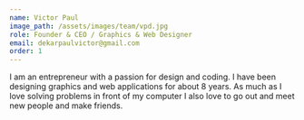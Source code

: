 ```yaml
---
name: Victor Paul
image_path: /assets/images/team/vpd.jpg
role: Founder & CEO / Graphics & Web Designer
email: dekarpaulvictor@gmail.com
order: 1
---
```

I am an entrepreneur with a passion for design and coding. I have been designing graphics and web applications for about 8 years. As much as I love solving problems in front of my computer I also love to go out and meet new people and make friends.